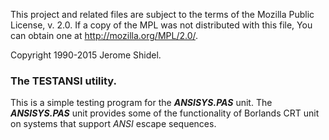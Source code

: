 This project and related files are subject to the terms of the Mozilla Public License, 
v. 2.0. If a copy of the MPL was not distributed with this file, You can obtain one at 
http://mozilla.org/MPL/2.0/.

Copyright 1990-2015 Jerome Shidel.

### The TESTANSI utility.
This is a simple testing program for the **_ANSISYS.PAS_** unit. The **_ANSISYS.PAS_** unit provides some of the functionality of Borlands CRT unit on systems that support _ANSI_ escape sequences.
